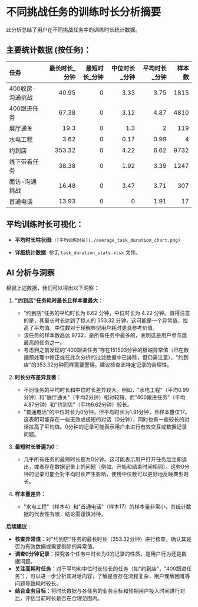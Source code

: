 # 不同挑战任务的训练时长分析摘要

此分析总结了用户在不同挑战任务中的训练时长统计数据。

## 主要统计数据 (按任务)：

| 任务             |   最长时长_分钟 |   最短时长_分钟 |   中位时长_分钟 |   平均时长_分钟 |   样本数 |
|:-----------------|----------------:|----------------:|----------------:|----------------:|---------:|
| 400收房-沟通挑战 |           40.95 |               0 |            3.33 |            3.75 |     1815 |
| 400跟进任务      |           67.38 |               0 |            3.12 |            4.87 |     4810 |
| 展厅通关         |           19.3  |               0 |            1.3  |            2    |      119 |
| 水电工程         |            3.62 |               0 |            0.17 |            0.99 |        4 |
| 约到店           |          353.32 |               0 |            4.22 |            6.62 |     9732 |
| 线下带看任务     |           38.38 |               0 |            1.92 |            3.39 |     1247 |
| 面访-沟通挑战    |           16.48 |               0 |            3.47 |            3.71 |      307 |
| 首通电话         |           13.93 |               0 |            0    |            1.91 |       17 |

## 平均训练时长可视化：
- **平均时长柱状图**: `![平均训练时长](./average_task_duration_chart.png)`

- **详细统计数据**: 参见 `task_duration_stats.xlsx` 文件。

## AI 分析与洞察

根据上述数据，我们可以得出以下洞察：

1.  **"约到店"任务耗时最长且样本量最大**：
    *   "约到店"任务的平均时长为 6.62 分钟，中位时长为 4.22 分钟。值得注意的是，其最长时长达到了惊人的 353.32 分钟，这可能是一个异常值，拉高了平均值。中位数对于理解典型用户耗时更具参考价值。
    *   该任务的样本数高达 9732，是所有任务中最多的，表明这是用户参与度最高的任务之一。
    *   考虑到之前发现的"400跟进任务"存在151503分钟的极端异常值（已在数据预处理中修正或在此次分析的过滤数据中已排除，但仍需注意），"约到店"的353.32分钟同样需要警惕。建议检查此特定记录的合理性。

2.  **时长分布差异显著**：
    *   不同任务的平均时长和中位时长差异较大。例如，"水电工程"（平均0.99分钟）和"展厅通关"（平均2分钟）相对较短，而"400跟进任务"（平均4.87分钟）和"约到店"（平均6.62分钟）较长。
    *   "首通电话"的中位时长为0分钟，但平均时长为1.91分钟，且样本量仅17。这表明可能存在一些无效或极短的对话（0分钟），同时也有一些较长的对话拉高了平均值。0分钟的记录可能表示用户未进行有效交互或数据记录问题。

3.  **最短时长普遍为0**：
    *   几乎所有任务的最短时长都为0分钟。这可能表示用户打开任务后立即退出，或者存在数据记录上的问题（例如，开始和结束时间相同）。这些0分钟的记录可能会对平均时长产生影响，使用中位数可以更好地反映典型时长。

4.  **样本量差异**：
    *   "水电工程"（样本4）和"首通电话"（样本17）的样本量非常小，其统计数据的代表性有限，结论需谨慎对待。

**后续建议**：
*   **核查异常值**：对"约到店"任务的最长时长（353.32分钟）进行核查，确认其是否为有效数据或需要剔除的异常值。
*   **调查0分钟记录**：探究各个任务中时长为0的记录的性质，是用户行为还是数据问题。
*   **关注高耗时任务**：对于平均和中位时长较长的任务（如"约到店"，"400跟进任务"），可以进一步分析其对话内容，了解是否存在流程复杂、用户理解困难等问题导致耗时较长。
*   **结合业务目标**：将时长数据与各任务的业务目标和预期用户投入时间进行对比，评估当前时长是否在合理范围内。
